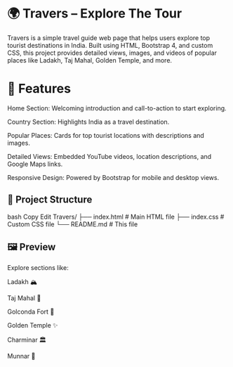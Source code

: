 # 🌍 Travers – Explore The Tour
Travers is a simple travel guide web page that helps users explore top tourist destinations in India. Built using HTML, Bootstrap 4, and custom CSS, this project provides detailed views, images, and videos of popular places like Ladakh, Taj Mahal, Golden Temple, and more.

# 🚀 Features
Home Section: Welcoming introduction and call-to-action to start exploring.

Country Section: Highlights India as a travel destination.

Popular Places: Cards for top tourist locations with descriptions and images.

Detailed Views: Embedded YouTube videos, location descriptions, and Google Maps links.

Responsive Design: Powered by Bootstrap for mobile and desktop views.

## 📁 Project Structure
bash
Copy
Edit
Travers/
├── index.html         # Main HTML file
├── index.css            # Custom CSS file
└── README.md          # This file

## 🖼️ Preview
Explore sections like:

Ladakh 🏔️

Taj Mahal 🕌

Golconda Fort 🏰

Golden Temple ✨

Charminar 🏛️

Munnar 🌿
